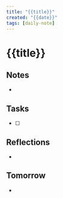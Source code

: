 ```yaml
---
title: "{{title}}"
created: "{{date}}"
tags: [daily-note]
---
```


# {{title}}

## Notes
- 

## Tasks
- [ ] 

## Reflections
- 

## Tomorrow
- 
